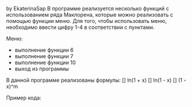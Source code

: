 by EkaterinaSap
В программе реализуется несколько функций с использованием ряда Маклорена, которые можно реализовать с помощью функции меню. Для того, чтобы использовать меню, необходимо ввести цифру 1-4 в соответствии с пунктами. 

Меню:
* выполнение функции 6
* выполнение функции 7
* выполнение функции 10
* выход из программы

В данной программе реализованы формулы:
[] ln(1 + x)
[] ln(1 - x)
[] (1 - x)^m

Пример кода:


